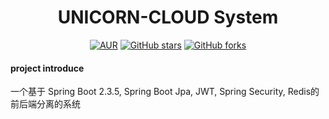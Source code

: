 <h1 style="text-align: center">UNICORN-CLOUD System</h1>
<div style="text-align: center">

[![AUR](https://img.shields.io/badge/license-Apache%20License%202.0-blue.svg)](https://github.com/elunez/eladmin/blob/master/LICENSE)
[![GitHub stars](https://img.shields.io/github/stars/JosephChm/unicorn-cloud.svg?style=social&label=Stars)](https://github.com/JosephChm/unicorn-cloud)
[![GitHub forks](https://img.shields.io/github/forks/JosephChm/unicorn-cloud.svg?style=social&label=Fork)](https://github.com/JosephChm/unicorn-cloud)

</div>

#### project introduce
一个基于 Spring Boot 2.3.5, Spring Boot Jpa, JWT, Spring Security, Redis的前后端分离的系统
